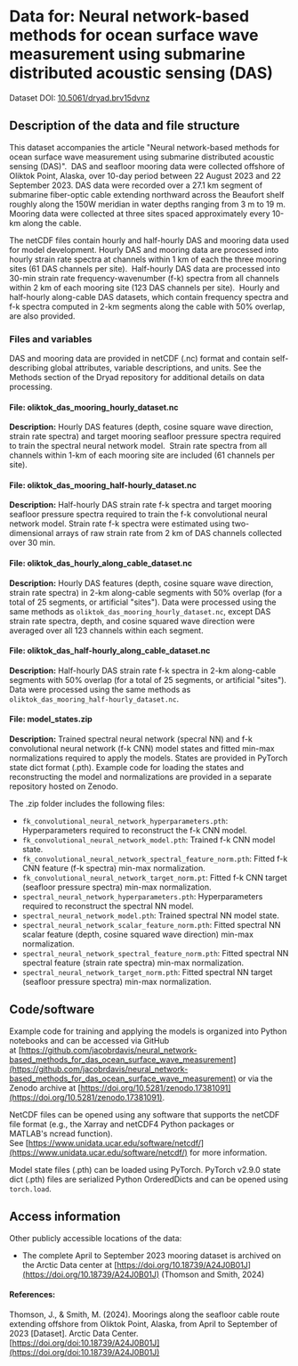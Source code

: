 # Data for: Neural network-based methods for ocean surface wave measurement using submarine distributed acoustic sensing (DAS)

Dataset DOI: [10.5061/dryad.brv15dvnz](https://doi.org/10.5061/dryad.brv15dvnz)

## Description of the data and file structure

This dataset accompanies the article "Neural network-based methods for ocean surface wave measurement using submarine distributed acoustic sensing (DAS)".   DAS and seafloor mooring data were collected offshore of Oliktok Point, Alaska, over 10-day period between 22 August 2023 and 22 September 2023. DAS data   were recorded over a 27.1 km segment of submarine fiber-optic cable extending northward across the Beaufort shelf roughly along the 150W meridian in water depths  ranging from 3 m to 19 m.  Mooring data were collected at three sites spaced approximately every 10-km along the cable.

The netCDF files contain hourly and half-hourly DAS and mooring data used for model development. Hourly DAS and mooring data are processed into hourly strain rate spectra at channels within 1 km of each the three mooring sites (61 DAS channels per site).  Half-hourly DAS data are processed into 30-min strain rate frequency-wavenumber (f-k) spectra from all channels within 2 km of each mooring site (123 DAS channels per site).  Hourly and half-hourly along-cable DAS datasets, which contain frequency spectra and f-k spectra computed in 2-km segments along the cable with 50% overlap, are also provided.

### Files and variables

DAS and mooring data are provided in netCDF (.nc) format and contain self-describing global attributes, variable descriptions, and units. See the Methods section of the Dryad repository for additional details on data processing.

#### File: oliktok_das_mooring_hourly_dataset.nc

**Description:** Hourly DAS features (depth, cosine square wave direction, strain rate spectra) and target mooring seafloor pressure spectra required to train the spectral neural network model.  Strain rate spectra from all channels within 1-km of each mooring site are included (61 channels per site). 

#### File: oliktok_das_mooring_half-hourly_dataset.nc

**Description:** Half-hourly DAS strain rate f-k spectra and target mooring seafloor pressure spectra required to train the f-k convolutional neural network model. Strain rate f-k spectra were estimated using two-dimensional arrays of raw strain rate from 2 km of DAS channels collected over 30 min.

#### File: oliktok_das_hourly_along_cable_dataset.nc

**Description:** Hourly DAS features (depth, cosine square wave direction, strain rate spectra) in 2-km along-cable segments with 50% overlap (for a total of 25 segments, or artificial "sites"). Data were processed using the same methods as `oliktok_das_mooring_hourly_dataset.nc`, except DAS strain rate spectra, depth, and cosine squared wave direction were averaged over all 123 channels within each segment.

#### File: oliktok_das_half-hourly_along_cable_dataset.nc

**Description:** Half-hourly DAS strain rate f-k spectra in 2-km along-cable segments with 50% overlap (for a total of 25 segments, or artificial "sites"). Data were processed using the same methods as `oliktok_das_mooring_half-hourly_dataset.nc`.

#### File: model_states.zip

**Description:** Trained spectral neural network (specral NN) and f-k convolutional neural network (f-k CNN) model states and fitted min-max normalizations required to apply the models. States are provided in PyTorch state dict format (.pth). Example code for loading the states and reconstructing the model and normalizations are provided in a separate repository hosted on Zenodo.

The .zip folder includes the following files:

* `fk_convolutional_neural_network_hyperparameters.pth`: Hyperparameters required to reconstruct the f-k CNN model.
* `fk_convolutional_neural_network_model.pth`: Trained f-k CNN model state.
* `fk_convolutional_neural_network_spectral_feature_norm.pth`: Fitted f-k CNN feature (f-k spectra) min-max normalization.
* `fk_convolutional_neural_network_target_norm.pt`: Fitted f-k CNN target (seafloor pressure spectra) min-max normalization.
* `spectral_neural_network_hyperparameters.pth`: Hyperparameters required to reconstruct the spectral NN model.
* `spectral_neural_network_model.pth`: Trained spectral NN  model state.
* `spectral_neural_network_scalar_feature_norm.pth`: Fitted spectral NN scalar feature (depth, cosine squared wave direction) min-max normalization.
* `spectral_neural_network_spectral_feature_norm.pth`: Fitted spectral NN spectral feature (strain rate spectra) min-max normalization.
* `spectral_neural_network_target_norm.pth`: Fitted spectral NN target (seafloor pressure spectra) min-max normalization.

## Code/software

Example code for training and applying the models is organized into Python notebooks and can be accessed via GitHub at [https://github.com/jacobrdavis/neural_network-based_methods_for_das_ocean_surface_wave_measurement](https://github.com/jacobrdavis/neural_network-based_methods_for_das_ocean_surface_wave_measurement) or via the Zenodo archive at [https://doi.org/10.5281/zenodo.17381091](https://doi.org/10.5281/zenodo.17381091).

NetCDF files can be opened using any software that supports the netCDF file format (e.g., the Xarray and netCDF4 Python packages or MATLAB's ncread function).  See [https://www.unidata.ucar.edu/software/netcdf/](https://www.unidata.ucar.edu/software/netcdf/) for more information.

Model state  files (.pth) can be loaded using PyTorch. PyTorch v2.9.0 state dict (.pth) files are serialized Python OrderedDicts and can be opened using `torch.load`.

## Access information

Other publicly accessible locations of the data:

* The complete April to September 2023 mooring dataset is archived on the Arctic Data center at [https://doi.org/10.18739/A24J0B01J](https://doi.org/10.18739/A24J0B01J) (Thomson and Smith, 2024)

#### References:

Thomson, J., & Smith, M. (2024). Moorings along the seafloor cable route extending offshore from Oliktok Point, Alaska, from April to September of 2023 [Dataset]. Arctic Data Center. [https://doi.org/doi:10.18739/A24J0B01J](https://doi.org/doi:10.18739/A24J0B01J)
